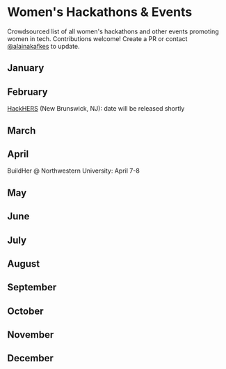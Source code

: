 # Women's Hackathons & Events

Crowdsourced list of all women's hackathons and other events promoting women in tech. Contributions welcome! Create a PR or contact [@alainakafkes](https://github.com/alainakafkes) to update.

## January

## February
<a href="http://hackhers.us">HackHERS</a> (New Brunswick, NJ): date will be released shortly

## March

## April
BuildHer @ Northwestern University: April 7-8

## May

## June

## July

## August

## September

## October

## November

## December
